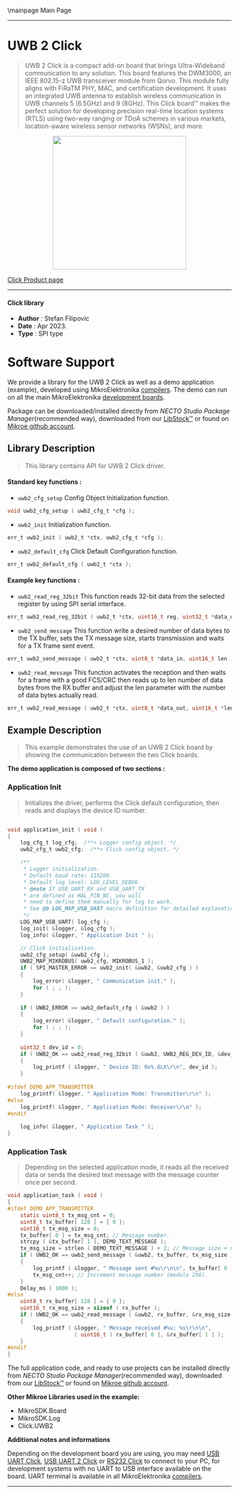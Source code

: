 \mainpage Main Page

---
# UWB 2 Click

> UWB 2 Click is a compact add-on board that brings Ultra-Wideband communication to any solution. This board features the DWM3000, an IEEE 802.15-z UWB transceiver module from Qorvo. This module fully aligns with FiRaTM PHY, MAC, and certification development. It uses an integrated UWB antenna to establish wireless communication in UWB channels 5 (6.5GHz) and 9 (8GHz). This Click board™ makes the perfect solution for developing precision real-time location systems (RTLS) using two-way ranging or TDoA schemes in various markets, location-aware wireless sensor networks (WSNs), and more.

<p align="center">
  <img src="https://download.mikroe.com/images/click_for_ide/uwb2_click.png" height=300px>
</p>

[Click Product page](https://www.mikroe.com/uwb-2-click)

---


#### Click library

- **Author**        : Stefan Filipovic
- **Date**          : Apr 2023.
- **Type**          : SPI type


# Software Support

We provide a library for the UWB 2 Click
as well as a demo application (example), developed using MikroElektronika
[compilers](https://www.mikroe.com/necto-studio).
The demo can run on all the main MikroElektronika [development boards](https://www.mikroe.com/development-boards).

Package can be downloaded/installed directly from *NECTO Studio Package Manager*(recommended way), downloaded from our [LibStock&trade;](https://libstock.mikroe.com) or found on [Mikroe github account](https://github.com/MikroElektronika/mikrosdk_click_v2/tree/master/clicks).

## Library Description

> This library contains API for UWB 2 Click driver.

#### Standard key functions :

- `uwb2_cfg_setup` Config Object Initialization function.
```c
void uwb2_cfg_setup ( uwb2_cfg_t *cfg );
```

- `uwb2_init` Initialization function.
```c
err_t uwb2_init ( uwb2_t *ctx, uwb2_cfg_t *cfg );
```

- `uwb2_default_cfg` Click Default Configuration function.
```c
err_t uwb2_default_cfg ( uwb2_t *ctx );
```

#### Example key functions :

- `uwb2_read_reg_32bit` This function reads 32-bit data from the selected register by using SPI serial interface.
```c
err_t uwb2_read_reg_32bit ( uwb2_t *ctx, uint16_t reg, uint32_t *data_out );
```

- `uwb2_send_message` This function write a desired number of data bytes to the TX buffer, sets the TX message size, starts transmission and waits for a TX frame sent event.
```c
err_t uwb2_send_message ( uwb2_t *ctx, uint8_t *data_in, uint16_t len );
```

- `uwb2_read_message` This function activates the reception and then waits for a frame with a good FCS/CRC then reads up to len number of data bytes from the RX buffer and adjust the len parameter with the number of data bytes actually read.
```c
err_t uwb2_read_message ( uwb2_t *ctx, uint8_t *data_out, uint16_t *len );
```

## Example Description

> This example demonstrates the use of an UWB 2 Click board by showing the communication between the two Click boards.

**The demo application is composed of two sections :**

### Application Init

> Initializes the driver, performs the Click default configuration, then reads and displays the device ID number.

```c

void application_init ( void )
{
    log_cfg_t log_cfg;  /**< Logger config object. */
    uwb2_cfg_t uwb2_cfg;  /**< Click config object. */

    /** 
     * Logger initialization.
     * Default baud rate: 115200
     * Default log level: LOG_LEVEL_DEBUG
     * @note If USB_UART_RX and USB_UART_TX 
     * are defined as HAL_PIN_NC, you will 
     * need to define them manually for log to work. 
     * See @b LOG_MAP_USB_UART macro definition for detailed explanation.
     */
    LOG_MAP_USB_UART( log_cfg );
    log_init( &logger, &log_cfg );
    log_info( &logger, " Application Init " );

    // Click initialization.
    uwb2_cfg_setup( &uwb2_cfg );
    UWB2_MAP_MIKROBUS( uwb2_cfg, MIKROBUS_1 );
    if ( SPI_MASTER_ERROR == uwb2_init( &uwb2, &uwb2_cfg ) )
    {
        log_error( &logger, " Communication init." );
        for ( ; ; );
    }
    
    if ( UWB2_ERROR == uwb2_default_cfg ( &uwb2 ) )
    {
        log_error( &logger, " Default configuration." );
        for ( ; ; );
    }
    
    uint32_t dev_id = 0;
    if ( UWB2_OK == uwb2_read_reg_32bit ( &uwb2, UWB2_REG_DEV_ID, &dev_id ) )
    {
        log_printf ( &logger, " Device ID: 0x%.8LX\r\n", dev_id );
    }
    
#ifdef DEMO_APP_TRANSMITTER
    log_printf( &logger, " Application Mode: Transmitter\r\n" );
#else
    log_printf( &logger, " Application Mode: Receiver\r\n" );
#endif
    
    log_info( &logger, " Application Task " );
}

```

### Application Task

> Depending on the selected application mode, it reads all the received data or sends the desired text message with the message counter once per second.

```c
void application_task ( void )
{
#ifdef DEMO_APP_TRANSMITTER
    static uint8_t tx_msg_cnt = 0;
    uint8_t tx_buffer[ 128 ] = { 0 };
    uint16_t tx_msg_size = 0;
    tx_buffer[ 0 ] = tx_msg_cnt; // Message number.
    strcpy ( &tx_buffer[ 1 ], DEMO_TEXT_MESSAGE );
    tx_msg_size = strlen ( DEMO_TEXT_MESSAGE ) + 2; // Message size + null-terminated + tx_msg_cnt
    if ( UWB2_OK == uwb2_send_message ( &uwb2, tx_buffer, tx_msg_size ) )
    {
        log_printf ( &logger, " Message sent #%u\r\n\n", tx_buffer[ 0 ] );
        tx_msg_cnt++; // Increment message number (modulo 256).
    }
    Delay_ms ( 1000 );
#else
    uint8_t rx_buffer[ 128 ] = { 0 };
    uint16_t rx_msg_size = sizeof ( rx_buffer );
    if ( UWB2_OK == uwb2_read_message ( &uwb2, rx_buffer, &rx_msg_size ) )
    {
        log_printf ( &logger, " Message received #%u: %s\r\n\n", 
                     ( uint16_t ) rx_buffer[ 0 ], &rx_buffer[ 1 ] );
    }
#endif
}
```

The full application code, and ready to use projects can be installed directly from *NECTO Studio Package Manager*(recommended way), downloaded from our [LibStock&trade;](https://libstock.mikroe.com) or found on [Mikroe github account](https://github.com/MikroElektronika/mikrosdk_click_v2/tree/master/clicks).

**Other Mikroe Libraries used in the example:**

- MikroSDK.Board
- MikroSDK.Log
- Click.UWB2

**Additional notes and informations**

Depending on the development board you are using, you may need
[USB UART Click](https://www.mikroe.com/usb-uart-click),
[USB UART 2 Click](https://www.mikroe.com/usb-uart-2-click) or
[RS232 Click](https://www.mikroe.com/rs232-click) to connect to your PC, for
development systems with no UART to USB interface available on the board. UART
terminal is available in all MikroElektronika
[compilers](https://shop.mikroe.com/compilers).

---
